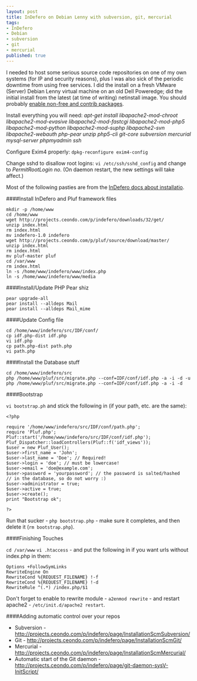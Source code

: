 ```yaml
---
layout: post
title: InDefero on Debian Lenny with subversion, git, mercurial
tags:
- InDefero
- Debian
- subversion
- git
- mercurial
published: true
---
```

I needed to host some serious source code repositories on one of my own systems (for IP and security reasons),
plus I was also sick of the periodic downtime from using free services. I did the install on a fresh
VMware (Server) Debian Lenny virtual machine on an old Dell Poweredge; did the initial install
from the latest (at time of writing) netinstall image. You should probably
[enable non-free and contrib packages](http://www.debian.org/doc/manuals/apt-howto/ch-basico.en.html).

Install everything you will need: _apt-get install libapache2-mod-chroot libapache2-mod-evasive
    libapache2-mod-fastcgi libapache2-mod-php5 libapache2-mod-python libapache2-mod-suphp libapache2-svn
    libapache2-webauth php-pear unzip php5-cli git-core subversion mercurial mysql-server phpmyadmin ssh_

Configure Exim4 properly: `dpkg-reconfigure exim4-config`

Change sshd to disallow root logins: `vi /etc/ssh/sshd_config` and change to _PermitRootLogin no_.
(On daemon restart, the new settings will take affect.)

Most of the following pasties are from the [InDefero docs about installatio](http://projects.ceondo.com/p/indefero/page/Installation/).


####Install InDefero and Pluf framework files

    mkdir -p /home/www
    cd /home/www
    wget http://projects.ceondo.com/p/indefero/downloads/32/get/
    unzip index.html
    rm index.html
    mv indefero-1.0 indefero
    wget http://projects.ceondo.com/p/pluf/source/download/master/
    unzip index.html
    rm index.html
    mv pluf-master pluf
    cd /var/www
    rm index.html
    ln -s /home/www/indefero/www/index.php
    ln -s /home/www/indefero/www/media


####Install/Update PHP Pear shiz

    pear upgrade-all
    pear install --alldeps Mail
    pear install --alldeps Mail_mime


####Update Config file

    cd /home/www/indefero/src/IDF/conf/
    cp idf.php-dist idf.php
    vi idf.php
    cp path.php-dist path.php
    vi path.php


####Install the Database stuff

    cd /home/www/indefero/src
    php /home/www/pluf/src/migrate.php --conf=IDF/conf/idf.php -a -i -d -u
    php /home/www/pluf/src/migrate.php --conf=IDF/conf/idf.php -a -i -d


####Bootstrap

`vi bootstrap.ph` and stick the following in (if your path, etc. are the same):

`<?php`

    require '/home/www/indefero/src/IDF/conf/path.php';
    require 'Pluf.php';
    Pluf::start('/home/www/indefero/src/IDF/conf/idf.php');
    Pluf_Dispatcher::loadControllers(Pluf::f('idf_views'));
    $user = new Pluf_User();
    $user->first_name = 'John';
    $user->last_name = 'Doe'; // Required!
    $user->login = 'doe'; // must be lowercase!
    $user->email = 'doe@example.com';
    $user->password = 'yourpassword'; // the password is salted/hashed
    // in the database, so do not worry :)
    $user->administrator = true;
    $user->active = true;
    $user->create();
    print "Bootstrap ok";

    ?>

Run that sucker - `php bootstrap.php` - make sure it completes, and then delete it (`rm bootstrap.php`).


####Finishing Touches

`cd /var/www`
`vi .htaccess` - and put the following in if you want urls without index.php in them:

    Options +FollowSymLinks
    RewriteEngine On
    RewriteCond %{REQUEST_FILENAME} !-f
    RewriteCond %{REQUEST_FILENAME} !-d
    RewriteRule ^(.*) /index.php/$1

Don\'t forget to enable to rewrite module - `a2enmod rewrite` - and restart apache2 - `/etc/init.d/apache2 restart`.


####Adding automatic control over your repos

- Subversion - <http://projects.ceondo.com/p/indefero/page/InstallationScmSubversion/>
- Git - <http://projects.ceondo.com/p/indefero/page/InstallationScmGit/>
- Mercurial - <http://projects.ceondo.com/p/indefero/page/InstallationScmMercurial/>
- Automatic start of the Git daemon - <http://projects.ceondo.com/p/indefero/page/git-daemon-sysV-InitScript/>
